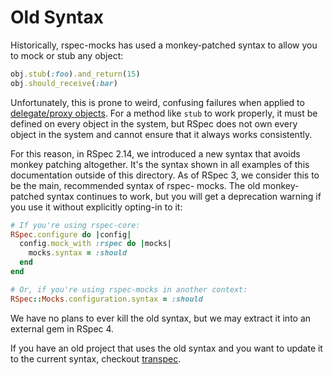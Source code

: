 # Old Syntax

Historically, rspec-mocks has used a monkey-patched syntax to allow you to mock or stub any object:

```ruby
obj.stub(:foo).and_return(15)
obj.should_receive(:bar)
```

Unfortunately, this is prone to weird, confusing failures when applied to [delegate/proxy
objects](https://rspec.info/blog/2012/06/rspecs-new-expectation-syntax#delegation_issues). For a method like `stub` to work properly, it must be defined on every object in the
system, but RSpec does not own every object in the system and cannot ensure that it always
works consistently.

For this reason, in RSpec 2.14, we introduced a new syntax that avoids monkey patching
altogether. It's the syntax shown in all examples of this documentation outside of this
directory. As of RSpec 3, we consider this to be the main, recommended syntax of rspec-
mocks. The old monkey-patched syntax continues to work, but you will get a deprecation
warning if you use it without explicitly opting-in to it:

```ruby
# If you're using rspec-core:
RSpec.configure do |config|
  config.mock_with :rspec do |mocks|
    mocks.syntax = :should
  end
end

# Or, if you're using rspec-mocks in another context:
RSpec::Mocks.configuration.syntax = :should
```

We have no plans to ever kill the old syntax, but we may extract it into an external gem in
RSpec 4.

If you have an old project that uses the old syntax and you want to update it to the current
syntax, checkout [transpec](http://yujinakayama.me/transpec/).
